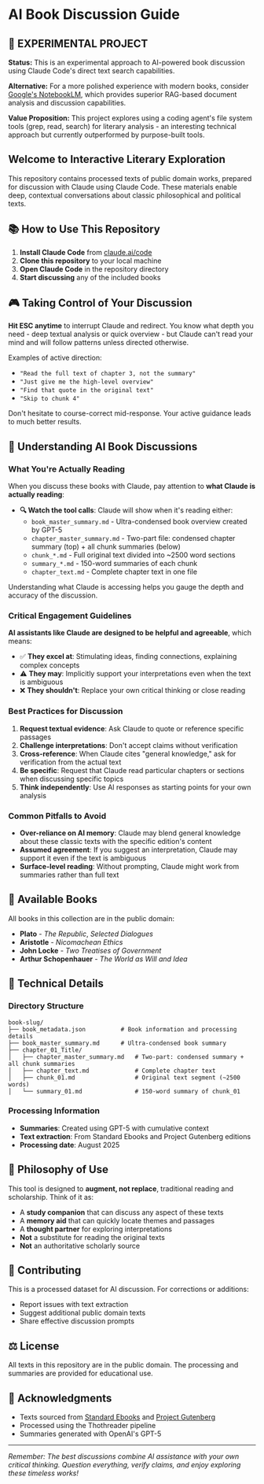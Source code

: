 # AI Book Discussion Guide

## 🧪 EXPERIMENTAL PROJECT

**Status:** This is an experimental approach to AI-powered book discussion using Claude Code's direct text search capabilities. 

**Alternative:** For a more polished experience with modern books, consider [Google's NotebookLM](https://notebooklm.google.com/), which provides superior RAG-based document analysis and discussion capabilities.

**Value Proposition:** This project explores using a coding agent's file system tools (grep, read, search) for literary analysis - an interesting technical approach but currently outperformed by purpose-built tools.

## Welcome to Interactive Literary Exploration

This repository contains processed texts of public domain works, prepared for discussion with Claude using Claude Code. These materials enable deep, contextual conversations about classic philosophical and political texts.

## 📚 How to Use This Repository

1. **Install Claude Code** from [claude.ai/code](https://claude.ai/code)
2. **Clone this repository** to your local machine
3. **Open Claude Code** in the repository directory
4. **Start discussing** any of the included books

## 🎮 Taking Control of Your Discussion

**Hit ESC anytime** to interrupt Claude and redirect. You know what depth you need - deep textual analysis or quick overview - but Claude can't read your mind and will follow patterns unless directed otherwise.

Examples of active direction:
- `"Read the full text of chapter 3, not the summary"`
- `"Just give me the high-level overview"`  
- `"Find that quote in the original text"`
- `"Skip to chunk 4"`

Don't hesitate to course-correct mid-response. Your active guidance leads to much better results.

## 🤔 Understanding AI Book Discussions

### What You're Actually Reading

When you discuss these books with Claude, pay attention to **what Claude is actually reading**:

- **🔍 Watch the tool calls**: Claude will show when it's reading either:
  - `book_master_summary.md` - Ultra-condensed book overview created by GPT-5
  - `chapter_master_summary.md` - Two-part file: condensed chapter summary (top) + all chunk summaries (below)
  - `chunk_*.md` - Full original text divided into ~2500 word sections
  - `summary_*.md` - 150-word summaries of each chunk
  - `chapter_text.md` - Complete chapter text in one file

Understanding what Claude is accessing helps you gauge the depth and accuracy of the discussion.

### Critical Engagement Guidelines

**AI assistants like Claude are designed to be helpful and agreeable**, which means:

- ✅ **They excel at**: Stimulating ideas, finding connections, explaining complex concepts
- ⚠️ **They may**: Implicitly support your interpretations even when the text is ambiguous
- ❌ **They shouldn't**: Replace your own critical thinking or close reading

### Best Practices for Discussion

1. **Request textual evidence**: Ask Claude to quote or reference specific passages
2. **Challenge interpretations**: Don't accept claims without verification
3. **Cross-reference**: When Claude cites "general knowledge," ask for verification from the actual text
4. **Be specific**: Request that Claude read particular chapters or sections when discussing specific topics
5. **Think independently**: Use AI responses as starting points for your own analysis

### Common Pitfalls to Avoid

- **Over-reliance on AI memory**: Claude may blend general knowledge about these classic texts with the specific edition's content
- **Assumed agreement**: If you suggest an interpretation, Claude may support it even if the text is ambiguous
- **Surface-level reading**: Without prompting, Claude might work from summaries rather than full text

## 📖 Available Books

All books in this collection are in the public domain:

- **Plato** - *The Republic*, *Selected Dialogues*
- **Aristotle** - *Nicomachean Ethics*
- **John Locke** - *Two Treatises of Government*
- **Arthur Schopenhauer** - *The World as Will and Idea*

## 🔧 Technical Details

### Directory Structure
```
book-slug/
├── book_metadata.json          # Book information and processing details
├── book_master_summary.md      # Ultra-condensed book summary
├── chapter_01_Title/
│   ├── chapter_master_summary.md   # Two-part: condensed summary + all chunk summaries
│   ├── chapter_text.md             # Complete chapter text
│   ├── chunk_01.md                 # Original text segment (~2500 words)
│   └── summary_01.md               # 150-word summary of chunk_01
```

### Processing Information

- **Summaries**: Created using GPT-5 with cumulative context
- **Text extraction**: From Standard Ebooks and Project Gutenberg editions
- **Processing date**: August 2025

## 💭 Philosophy of Use

This tool is designed to **augment, not replace**, traditional reading and scholarship. Think of it as:

- A **study companion** that can discuss any aspect of these texts
- A **memory aid** that can quickly locate themes and passages
- A **thought partner** for exploring interpretations
- **Not** a substitute for reading the original texts
- **Not** an authoritative scholarly source

## 🤝 Contributing

This is a processed dataset for AI discussion. For corrections or additions:
- Report issues with text extraction
- Suggest additional public domain texts
- Share effective discussion prompts

## ⚖️ License

All texts in this repository are in the public domain. The processing and summaries are provided for educational use.

## 🙏 Acknowledgments

- Texts sourced from [Standard Ebooks](https://standardebooks.org) and [Project Gutenberg](https://www.gutenberg.org)
- Processed using the Thothreader pipeline
- Summaries generated with OpenAI's GPT-5

---

*Remember: The best discussions combine AI assistance with your own critical thinking. Question everything, verify claims, and enjoy exploring these timeless works!*